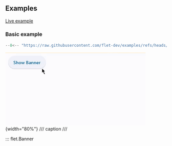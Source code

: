 ## Examples

[Live example](https://flet-controls-gallery.fly.dev/dialogs/banner)

### Basic example

```python
--8<-- "https://raw.githubusercontent.com/flet-dev/examples/refs/heads/v1-docs/python/controls/banner/basic.py"
```

![basic](https://raw.githubusercontent.com/flet-dev/examples/v1-docs/python/controls/banner/media/basic.gif){width="80%"}
/// caption
///

::: flet.Banner
